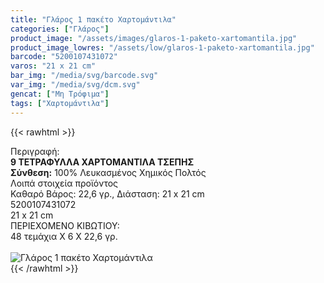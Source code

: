 ```yaml
---
title: "Γλάρος 1 πακέτο Χαρτομάντιλα"
categories: ["Γλάρος"]
product_image: "/assets/images/glaros-1-paketo-xartomantila.jpg"
product_image_lowres: "/assets/low/glaros-1-paketo-xartomantila.jpg"
barcode: "5200107431072"
varos: "21 x 21 cm"
bar_img: "/media/svg/barcode.svg"
var_img: "/media/svg/dcm.svg"
gencat: ["Μη Τρόφιμα"]
tags: ["Χαρτομάντιλα"]
---
```

{{< rawhtml >}}

<div class="sload181"><div class="product"><div id="sistatika">Περιγραφή:</div><div class="alltext"><b>9 ΤΕΤΡΑΦΥΛΛΑ ΧΑΡΤΟΜΑΝΤΙΛΑ ΤΣΕΠΗΣ</b><br><b>Σύνθεση:</b> 100% Λευκασμένος Χημικός Πολτός<br></div><div id="loipa">Λοιπά στοιχεία προϊόντος</div><div class="alltext">Καθαρό Βάρος: 22,6 γρ., Διάσταση: 21 x 21 cm<br></div><div id="barcode"><div id="barimage1"></div><span id="bartext">5200107431072</span></div><div id="varos"><div id="dimimg"></div><span id="varostext">21 x 21 cm</span></div><div id="kivotio">ΠΕΡΙΕΧΟΜΕΝΟ ΚΙΒΩΤΙΟΥ:<br>48 τεμάχια Χ 6 Χ 22,6 γρ.</div><br><div class="pimg"><img alt="Γλάρος 1 πακέτο Χαρτομάντιλα" title="Γλάρος 1 πακέτο Χαρτομάντιλα" src="/assets/images/glaros-1-paketo-xartomantila.jpg"></div></div></div>
{{< /rawhtml >}}



